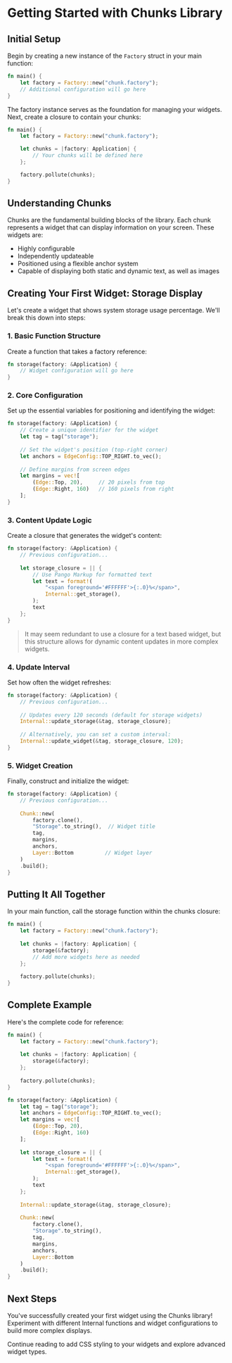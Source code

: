 # Getting Started with Chunks Library

## Initial Setup

Begin by creating a new instance of the `Factory` struct in your main function:

```rust
fn main() {
    let factory = Factory::new("chunk.factory");
    // Additional configuration will go here
}
```

The factory instance serves as the foundation for managing your widgets. Next, create a closure to contain your chunks:

```rust
fn main() {
    let factory = Factory::new("chunk.factory");

    let chunks = |factory: Application| {
        // Your chunks will be defined here
    };

    factory.pollute(chunks);
}
```

## Understanding Chunks

Chunks are the fundamental building blocks of the library. Each chunk represents a widget that can display information on your screen. These widgets are:
- Highly configurable
- Independently updateable
- Positioned using a flexible anchor system
- Capable of displaying both static and dynamic text, as well as images

## Creating Your First Widget: Storage Display

Let's create a widget that shows system storage usage percentage. We'll break this down into steps:

### 1. Basic Function Structure

Create a function that takes a factory reference:

```rust
fn storage(factory: &Application) {
    // Widget configuration will go here
}
```

### 2. Core Configuration

Set up the essential variables for positioning and identifying the widget:

```rust
fn storage(factory: &Application) {
    // Create a unique identifier for the widget
    let tag = tag("storage");
    
    // Set the widget's position (top-right corner)
    let anchors = EdgeConfig::TOP_RIGHT.to_vec();
    
    // Define margins from screen edges
    let margins = vec![
        (Edge::Top, 20),     // 20 pixels from top
        (Edge::Right, 160)   // 160 pixels from right
    ];
}
```

### 3. Content Update Logic

Create a closure that generates the widget's content:

```rust
fn storage(factory: &Application) {
    // Previous configuration...
    
    let storage_closure = || {
        // Use Pango Markup for formatted text
        let text = format!(
            "<span foreground='#FFFFFF'>{:.0}%</span>",
            Internal::get_storage(),
        );
        text
    };
}
```
> It may seem redundant to use a closure for a text based widget, but this structure allows for dynamic content updates in more complex widgets.

### 4. Update Interval

Set how often the widget refreshes:

```rust
fn storage(factory: &Application) {
    // Previous configuration...
    
    // Updates every 120 seconds (default for storage widgets)
    Internal::update_storage(&tag, storage_closure);
    
    // Alternatively, you can set a custom interval:
    Internal::update_widget(&tag, storage_closure, 120);
}
```

### 5. Widget Creation

Finally, construct and initialize the widget:

```rust
fn storage(factory: &Application) {
    // Previous configuration...
    
    Chunk::new(
        factory.clone(),
        "Storage".to_string(),  // Widget title
        tag,
        margins,
        anchors,
        Layer::Bottom          // Widget layer
    )
    .build();
}
```

## Putting It All Together

In your main function, call the storage function within the chunks closure:

```rust
fn main() {
    let factory = Factory::new("chunk.factory");
    
    let chunks = |factory: Application| {
        storage(&factory);
        // Add more widgets here as needed
    };
    
    factory.pollute(chunks);
}
```

## Complete Example

Here's the complete code for reference:

```rust
fn main() {
    let factory = Factory::new("chunk.factory");
    
    let chunks = |factory: Application| {
        storage(&factory);
    };
    
    factory.pollute(chunks);
}

fn storage(factory: &Application) {
    let tag = tag("storage");
    let anchors = EdgeConfig::TOP_RIGHT.to_vec();
    let margins = vec![
        (Edge::Top, 20),
        (Edge::Right, 160)
    ];
    
    let storage_closure = || {
        let text = format!(
            "<span foreground='#FFFFFF'>{:.0}%</span>",
            Internal::get_storage(),
        );
        text
    };
    
    Internal::update_storage(&tag, storage_closure);
    
    Chunk::new(
        factory.clone(),
        "Storage".to_string(),
        tag,
        margins,
        anchors,
        Layer::Bottom
    )
    .build();
}
```

## Next Steps

You've successfully created your first widget using the Chunks library! Experiment with different Internal functions and widget configurations to build more complex displays.

Continue reading to add CSS styling to your widgets and explore advanced widget types.
